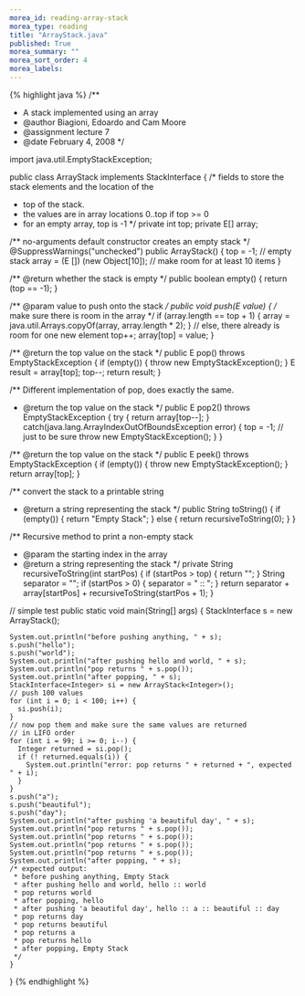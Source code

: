 ```yaml
---
morea_id: reading-array-stack
morea_type: reading
title: "ArrayStack.java"
published: True
morea_summary: ""
morea_sort_order: 4
morea_labels: 
---
```


{% highlight java %}
/** 
 * A stack implemented using an array
 * @author	Biagioni, Edoardo and Cam Moore
 * @assignment	lecture 7
 * @date	February 4, 2008
 */

import java.util.EmptyStackException;

public class ArrayStack<E> implements StackInterface<E> {
  /* fields to store the stack elements and the location of the
   * top of the stack.
   * the values are in array locations 0..top if top >= 0
   * for an empty array, top is -1
   */
  private int top;
  private E[] array;

  /** no-arguments default constructor creates an empty stack */
  @SuppressWarnings("unchecked")
  public ArrayStack() {
    top = -1;  // empty stack
    array = (E []) (new Object[10]);  // make room for at least 10 items
  }

  /** @return	whether the stack is empty */
  public boolean empty() {
    return (top == -1);
  }
       
  /** @param	value to push onto the stack */
  public void push(E value) {
    /* make sure there is room in the array */
    if (array.length == top + 1) {
      array = java.util.Arrays.copyOf(array, array.length * 2);
    } // else, there already is room for one new element
    top++;
    array[top] = value;
  }

  /** @return	the top value on the stack */
  public E pop() throws EmptyStackException {
    if (empty()) {
      throw new EmptyStackException();
    }
    E result = array[top];
    top--;
    return result;
  }

  /** Different implementation of pop, does exactly the same.
   * @return the top value on the stack
   */
  public E pop2() throws EmptyStackException {
    try {
      return array[top--];
    } catch(java.lang.ArrayIndexOutOfBoundsException error) {
      top = -1;		// just to be sure
      throw new EmptyStackException();
    }
  }

  /** @return the top value on the stack */
  public E peek() throws EmptyStackException {
    if (empty()) {
      throw new EmptyStackException();
    }
    return array[top];
  }

  /** convert the stack to a printable string
   * @return	a string representing the stack
   */
  public String toString() {
    if (empty()) {
      return "Empty Stack";
    } else {
      return recursiveToString(0);
    }
  }

  /** Recursive method to print a non-empty stack
   * @param	the starting index in the array
   * @return	a string representing the stack
   */
  private String recursiveToString(int startPos) {
    if (startPos > top) {
      return "";
    }
    String separator = "";
    if (startPos > 0) {
      separator = " :: ";
    }
    return separator + array[startPos] + recursiveToString(startPos + 1);
  }

  // simple test
  public static void main(String[] args) {
    StackInterface<String> s = new ArrayStack<String>();

    System.out.println("before pushing anything, " + s);
    s.push("hello");
    s.push("world");
    System.out.println("after pushing hello and world, " + s);
    System.out.println("pop returns " + s.pop());
    System.out.println("after popping, " + s);
    StackInterface<Integer> si = new ArrayStack<Integer>();
    // push 100 values
    for (int i = 0; i < 100; i++) {
      si.push(i);
    }
    // now pop them and make sure the same values are returned
    // in LIFO order
    for (int i = 99; i >= 0; i--) {
      Integer returned = si.pop();
      if (! returned.equals(i)) {
        System.out.println("error: pop returns " + returned + ", expected " + i);
      }
    }
    s.push("a");
    s.push("beautiful");
    s.push("day");
    System.out.println("after pushing 'a beautiful day', " + s);
    System.out.println("pop returns " + s.pop());
    System.out.println("pop returns " + s.pop());
    System.out.println("pop returns " + s.pop());
    System.out.println("pop returns " + s.pop());
    System.out.println("after popping, " + s);
	/* expected output:
	 * before pushing anything, Empty Stack
	 * after pushing hello and world, hello :: world
	 * pop returns world
	 * after popping, hello
	 * after pushing 'a beautiful day', hello :: a :: beautiful :: day
	 * pop returns day
	 * pop returns beautiful
	 * pop returns a
	 * pop returns hello
	 * after popping, Empty Stack
	 */
    }
}
{% endhighlight %}
